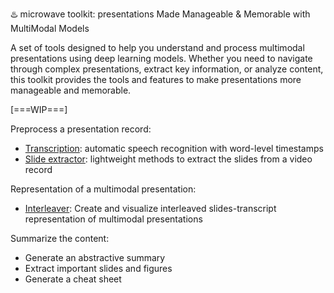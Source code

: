 ♨️ microwave toolkit: presentations Made Manageable & Memorable with MultiModal Models

A set of tools designed to help you understand and process multimodal presentations using deep learning models. Whether you need to navigate through complex presentations, extract key information, or analyze content, this toolkit provides the tools and features to make presentations more manageable and memorable.

[===WIP===]

Preprocess a presentation record:
* [Transcription](/transcription/): automatic speech recognition with word-level timestamps 
* [Slide extractor](/slide-extractor/): lightweight methods to extract the slides from a video record

Representation of a multimodal presentation:
* [Interleaver](/interleaver/): Create and visualize interleaved slides-transcript representation of multimodal presentations

Summarize the content:
* Generate an abstractive summary
* Extract important slides and figures
* Generate a cheat sheet

